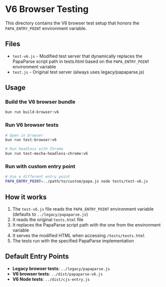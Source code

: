# V6 Browser Testing

This directory contains the V6 browser test setup that honors the `PAPA_ENTRY_POINT` environment variable.

## Files

- `test-v6.js` - Modified test server that dynamically replaces the PapaParse script path in tests.html based on the `PAPA_ENTRY_POINT` environment variable
- `test.js` - Original test server (always uses legacy/papaparse.js)

## Usage

### Build the V6 browser bundle
```bash
bun run build-browser:v6
```

### Run V6 browser tests
```bash
# Open in browser
bun run test-browser:v6

# Run headless with Chrome
bun run test-mocha-headless-chrome:v6
```

### Run with custom entry point
```bash
# Use a different entry point
PAPA_ENTRY_POINT=../path/to/custom/papa.js node tests/test-v6.js
```

## How it works

1. The `test-v6.js` file reads the `PAPA_ENTRY_POINT` environment variable (defaults to `../legacy/papaparse.js`)
2. It reads the original `tests.html` file
3. It replaces the PapaParse script path with the one from the environment variable
4. It serves the modified HTML when accessing `/tests/tests.html`
5. The tests run with the specified PapaParse implementation

## Default Entry Points

- **Legacy browser tests**: `../legacy/papaparse.js`
- **V6 browser tests**: `../dist/papaparse-v6.js`
- **V6 Node tests**: `../dist/cjs-entry.js`
